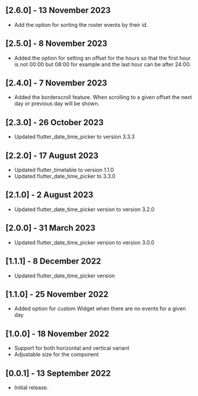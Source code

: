 ## [2.6.0] - 13 November 2023

- Add the option for sorting the roster events by their id.

## [2.5.0] - 8 November 2023

- Added the option for setting an offset for the hours so that the first hour is not 00:00 but 08:00 for example and the last hour can be after 24:00.

## [2.4.0] - 7 November 2023

- Added the borderscroll feature. When scrolling to a given offset the next day or previous day will be shown.

## [2.3.0] - 26 October 2023

- Updated flutter_date_time_picker to version 3.3.3

## [2.2.0] - 17 August 2023

- Updated flutter_timetable to version 1.1.0
- Updated flutter_date_time_picker to 3.3.0

## [2.1.0] - 2 August 2023

- Updated flutter_date_time_picker version to version 3.2.0

## [2.0.0] - 31 March 2023

- Updated flutter_date_time_picker version to version 3.0.0

## [1.1.1] - 8 December 2022

- Updated flutter_date_time_picker version

## [1.1.0] - 25 November 2022

- Added option for custom Widget when there are no events for a given day

## [1.0.0] - 18 November 2022

- Support for both horizontal and vertical variant
- Adjustable size for the component

## [0.0.1] - 13 September 2022

- Initial release.
